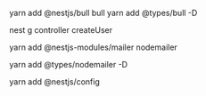 yarn add @nestjs/bull bull
yarn add @types/bull -D

nest g controller createUser

yarn add @nestjs-modules/mailer nodemailer

yarn add @types/nodemailer -D

yarn add @nestjs/config